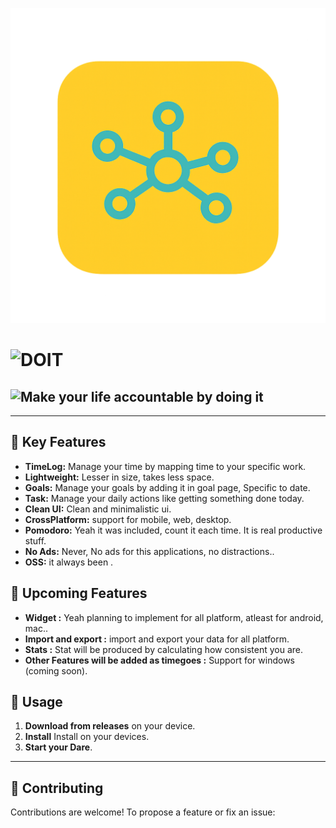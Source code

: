 
![DOIT](https://github.com/0x53656E7468696C/gpt_surf/blob/main/lib/core/img/ico.png)
# ![                                              DOIT]()

## ![                  Make your life accountable by doing it]()


---

## 🌟 Key Features


* **TimeLog:** Manage your time by mapping time to your specific work.
* **Lightweight:** Lesser in size, takes less space.
* **Goals:** Manage your goals by adding it in goal page, Specific to date.
* **Task:** Manage your daily actions like getting something done today.
* **Clean UI:** Clean and minimalistic ui.
* **CrossPlatform:** support for mobile, web, desktop.
* **Pomodoro:** Yeah it was included, count it each time. It is real productive stuff.
* **No Ads:** Never, No ads for this applications, no distractions..
* **OSS:** it always been .



## 🌟 Upcoming Features

* **Widget :** Yeah planning to implement for all platform, atleast for android, mac..
* **Import and export :**  import and export your data for all platform.
* **Stats :** Stat will be produced by calculating how consistent you are.
* **Other Features will be added as timegoes :** Support for windows (coming soon).




## 🎯 Usage

1. **Download from releases** on your device.
2. **Install** Install on your devices.
4. **Start your Dare**.

---

## 🤝 Contributing

Contributions are welcome! To propose a feature or fix an issue:





